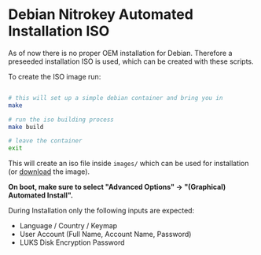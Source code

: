 # Debian Nitrokey Automated Installation ISO

As of now there is no proper OEM installation for Debian. Therefore
a preseeded installation ISO is used, which can be created with these 
scripts.

To create the ISO image run:
```bash

# this will set up a simple debian container and bring you in
make

# run the iso building process
make build

# leave the container
exit
```

This will create an iso file inside `images/` which can be used for installation (or [download](https://www.nitrokey.com/files/ci/nitropad/debian-oem/) the image).

**On boot, make sure to select "Advanced Options" -> "(Graphical) Automated Install".**

During Installation only the following inputs are expected:
* Language / Country / Keymap
* User Account (Full Name, Account Name, Password)
* LUKS Disk Encryption Password

